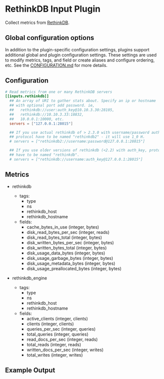# RethinkDB Input Plugin

Collect metrics from [RethinkDB](https://www.rethinkdb.com/).

## Global configuration options <!-- @/docs/includes/plugin_config.md -->

In addition to the plugin-specific configuration settings, plugins support
additional global and plugin configuration settings. These settings are used to
modify metrics, tags, and field or create aliases and configure ordering, etc.
See the [CONFIGURATION.md][CONFIGURATION.md] for more details.

[CONFIGURATION.md]: ../../../docs/CONFIGURATION.md#plugins

## Configuration

```toml @sample.conf
# Read metrics from one or many RethinkDB servers
[[inputs.rethinkdb]]
  ## An array of URI to gather stats about. Specify an ip or hostname
  ## with optional port add password. ie,
  ##   rethinkdb://user:auth_key@10.10.3.30:28105,
  ##   rethinkdb://10.10.3.33:18832,
  ##   10.0.0.1:10000, etc.
  servers = ["127.0.0.1:28015"]

  ## If you use actual rethinkdb of > 2.3.0 with username/password authorization,
  ## protocol have to be named "rethinkdb2" - it will use 1_0 H.
  # servers = ["rethinkdb2://username:password@127.0.0.1:28015"]

  ## If you use older versions of rethinkdb (<2.2) with auth_key, protocol
  ## have to be named "rethinkdb".
  # servers = ["rethinkdb://username:auth_key@127.0.0.1:28015"]
```

## Metrics

- rethinkdb
  - tags:
    - type
    - ns
    - rethinkdb_host
    - rethinkdb_hostname
  - fields:
    - cache_bytes_in_use (integer, bytes)
    - disk_read_bytes_per_sec (integer, reads)
    - disk_read_bytes_total (integer, bytes)
    - disk_written_bytes_per_sec (integer, bytes)
    - disk_written_bytes_total (integer, bytes)
    - disk_usage_data_bytes (integer, bytes)
    - disk_usage_garbage_bytes (integer, bytes)
    - disk_usage_metadata_bytes (integer, bytes)
    - disk_usage_preallocated_bytes (integer, bytes)

- rethinkdb_engine
  - tags:
    - type
    - ns
    - rethinkdb_host
    - rethinkdb_hostname
  - fields:
    - active_clients (integer, clients)
    - clients (integer, clients)
    - queries_per_sec (integer, queries)
    - total_queries (integer, queries)
    - read_docs_per_sec (integer, reads)
    - total_reads (integer, reads)
    - written_docs_per_sec (integer, writes)
    - total_writes (integer, writes)

## Example Output
